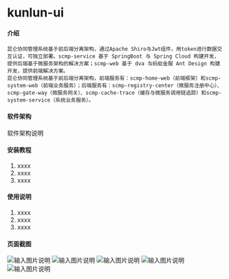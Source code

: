 # kunlun-ui

#### 介绍
    昆仑协同管理系统基于前后端分离架构，通过Apache Shiro与Jwt组件，用token进行数据交互认证，可独立部署。scmp-service 基于 SpringBoot 与 Spring Cloud 构建开发，提供后端基于微服务架构的解决方案；scmp-web 基于 dva 与蚂蚁金服 Ant Design 构建开发，提供前端解决方案。
    昆仑协同管理系统基于前后端分离架构，前端服务有：scmp-home-web（前端框架）和scmp-system-web（前端业务服务）；后端服务有：scmp-registry-center（微服务注册中心）、scmp-gate-way（微服务网关）、scmp-cache-trace（缓存与微服务调用链追踪）和scmp-system-service（系统业务服务）。

#### 软件架构
软件架构说明

#### 安装教程

1.  xxxx
2.  xxxx
3.  xxxx

#### 使用说明

1.  xxxx
2.  xxxx
3.  xxxx

#### 页面截图
![输入图片说明](https://images.gitee.com/uploads/images/2020/0329/212754_19dcff86_1894302.png "屏幕截图.png")
![输入图片说明](https://images.gitee.com/uploads/images/2020/0329/212715_b90c56b0_1894302.png "屏幕截图.png")
![输入图片说明](https://images.gitee.com/uploads/images/2020/0329/212846_cdc3bebd_1894302.png "屏幕截图.png")
![输入图片说明](https://images.gitee.com/uploads/images/2020/0329/212933_5dc7b5d8_1894302.png "屏幕截图.png")
![输入图片说明](https://images.gitee.com/uploads/images/2020/0329/213017_05874d99_1894302.png "屏幕截图.png")
